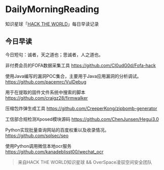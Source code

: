 # DailyMorningReading

知识星球「[HACK THE WORLD](https://public.zsxq.com/groups/225824414251.html)」每日早读记录

## 今日早读

今日短句：诚者，天之道也；思诚者，人之道也。

非付费会员的FOFA数据采集工具
https://github.com/Cl0udG0d/Fofa-hack

使用Java编写的漏洞POC集合，主要用于Java应用漏洞的分析调试。
https://github.com/pacemrc/VulDebug

用于在提取的固件文件系统中搜索的脚本
https://github.com/craigz28/firmwalker

压缩包炸弹生成工具
https://github.com/CreeperKong/zipbomb-generator

工信部合规检测Xposed模块源码
https://github.com/ChenJunsen/Hegui3.0

Python实现批量查询网站的百度权重以及收录情况。
https://github.com/sqlsec/seo

使用Python调用微信本地ocr服务
https://github.com/kanadeblisst00/wechat_ocr

> 来自HACK THE WORLD知识星球 && OverSpace凌驭空间安全团队
